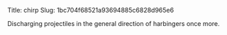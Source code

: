 Title: chirp
Slug: 1bc704f68521a93694885c6828d965e6

Discharging projectiles in the general direction of harbingers once more.
